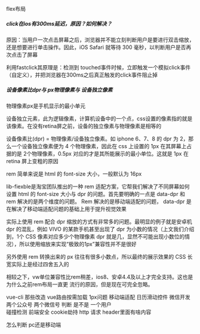 flex布局

##### click在ios有300ms延迟，原因？如何解决？

原因：当用户一次点击屏幕之后，浏览器并不能立刻判断用户是要进行双击缩放，还是想要进行单击操作。因此，iOS Safari 就等待 300 毫秒，以判断用户是否再次点击了屏幕 

利用fastclick其原理是：检测到 touched事件时候，立即触发一个模拟click事件（自定义），并把浏览器在300ms之后真正触发的click事件阻止掉

##### 设备像素比dpr与 px物理像素与 设备独立像素

物理像素px是手机显示的最小单元

设备独立元素，此为逻辑像素，计算机设备中的一个点，css设置的像素指的就是该像素。在没有retina屏之前，设备的独立像素与物理像素是相等的

设备像素比(dpr) = 物理像素/设备独立像素。如 iphone 6、7、8 的 dpr 为 2，那么一个设备独立像素便为 4 个物理像素，因此在 css 上设置的 1px 在其屏幕上占据的是 2个物理像素，0.5px 对应的才是其所能展示的最小单位。这就是 1px 在 retina 屏上变粗的原因 

rem 简单来说是 html 的 font-size 大小，一般默认为 16px 

lib-fiexble是淘宝团队推出的一种 rem 适配方案，它帮我们解决了不同屏幕如何设置 html 的 font-size 大小与 dpr 的问题。首先要明确的一点是 data-dpr 和 rem 解决的是两个维度的问题。 Rem 解决的是移动端适配的问题， data-dpr 是在解决了移动端适配问题的基础上用于提升视觉效果 

实际上使用 rem 配合 dpr 缩放的方式有非常多的问题。最明显的例子就是安卓机 dpr 的混乱，例如 VIVO 的某款手机甚至出现了 dpr 为小数的情况（上文我们介绍到，1个 CSS 像素对应多少个物理像素 dpr 就是几，显然不可能出现小数位的情况），所以使用缩放来实现“极致的1px”兼容性并不是很好

 另外使用 rem 转换出来的 px 往往有很多小数点，所以最终的展示效果的 CSS 长宽实际上是经过四舍五入的 

 相较之下，vw单位兼容性比rem稍差，ios8、安卓4.4及以上才完全支持。这也是为什么之前rem布局一直更    流行的原因，但是现在可完全忽略。


vue-cli 那些改造 
vue路由按需加载 
1px问题
移动端适配
日历滑动控件
微信开发 两个公众号 两个微信号 判断 是不是 一个用户  
碰撞检测
前端安全
cookie劫持
 http 请求 header里面有啥内容

 怎么判断 pc还是移动端

 

 
